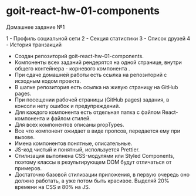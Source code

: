 # goit-react-hw-01-components

Домашнее задание №1

1 - Профиль социальной сети
2 - Секция статистики
3 - Список друзей
4 - История транзакций

- Создан репозиторий goit-react-hw-01-components.
- Компоненты всех заданий рендерятся на одной странице, внутри общего контейнера - корневого компонента <App>.
- При сдаче домашней работы есть ссылка на репозиторий с исходным кодом проекта.
- В шапке репозитория есть ссылка на живую страницу на GitHub pages.
- При посещении рабочей страницы (GitHub pages) задания, в консоли нету ошибок и предупреждений.
- Для каждого компонента есть отдельная папка с файлом React-компонента и файлом стилей.
- Для всех компонентов описаны propTypes.
- Все что компонент ожидает в виде пропсов, передается ему при вызове.
- Имена компонентов понятные, описательные.
- JS-код чистый и понятный, используется Prettier.
- Стилизация выполнена CSS-модулями или Styled Components, поэтому классы в результирующем DOM будут отличаться от примеров.
- Достаточно базовой стилизации приложения, в первую очередь оно должно работать, а уже потом быть красивое. Выделяй 20% времени на CSS и 80% на JS.
